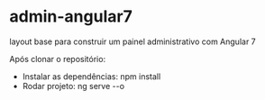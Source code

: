 # admin-angular7
layout base para construir um painel administrativo com Angular 7

Após clonar o repositório:
- Instalar as dependências: npm install
- Rodar projeto: ng serve --o
